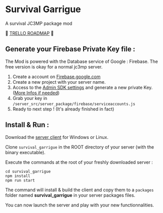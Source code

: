 # Survival Garrigue
A survival JC3MP package mod

🦊 [TRELLO ROADMAP](https://trello.com/invite/b/QisJA6iI/2e3eb2396ae149a3ef6c6824c41f24c6/jc3-mp-survival-garrigue) 🦊

## Generate your Firebase Private Key file :
The Mod is powered with the Database service of Google : Firebase.
The free version is okay for a normal jc3mp server.

1. Create a account on [Firebase.google.com](https://firebase.google.com/)
2. Create a new project with your server name.
3. Access to the [Admin SDK settings](https://console.firebase.google.com/project/_/settings/serviceaccounts/adminsdk) and generate a new private Key. ([More Infos if needed](https://firebase.google.com/docs/admin/setup))
4. Grab your key in `/server_src/server_package/firebase/serviceaccounts.js`
5. Ready to next step ! (It's already finished in fact)

## Install & Run :
Download the [server client](https://just-cause.mp/downloads) for Windows or Linux.

Clone `survival_garrigue` in the ROOT directory of your server (with the binary executable).

Execute the commands at the root of your freshly downloaded server :

    cd survival_garrigue
    npm install
    npm run start

The command will install & build the client and copy them to a `packages` folder named **survival_garrigue** in your server packages files.

You can now launch the server and play with your new functionnalities.
